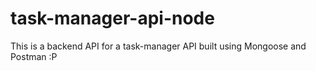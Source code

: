 # task-manager-api-node

This is a backend API for a task-manager API built using Mongoose and Postman :P
